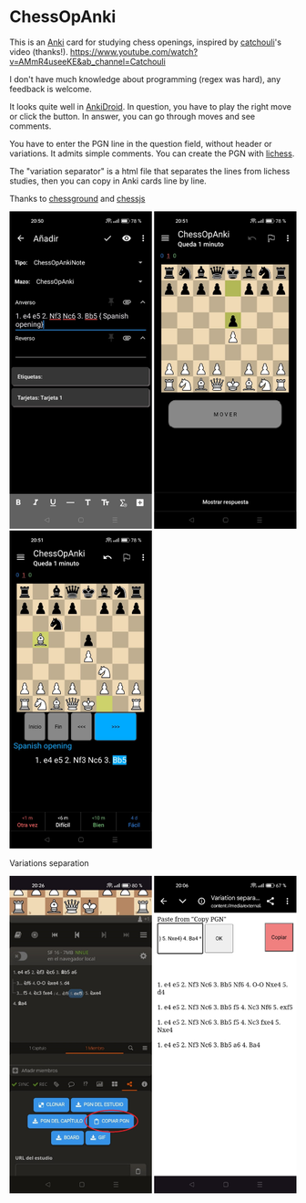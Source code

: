 # ChessOpAnki

This is an [Anki](https://apps.ankiweb.net/) card for studying chess openings, inspired by [catchouli](https://github.com/catchouli)'s video (thanks!).
https://www.youtube.com/watch?v=AMmR4useeKE&ab_channel=Catchouli

I don't have much knowledge about programming (regex was hard), any feedback is welcome.

It looks quite well in [AnkiDroid](https://github.com/ankidroid/Anki-Android). In question, you have to play the right move or click the button. In answer, you can go through moves and see comments.

You have to enter the PGN line in the question field, without header or variations. It admits simple comments. You can create the PGN with [lichess](https://lichess.org/).

The "variation separator" is a html file that separates the lines from lichess studies, then you can copy in Anki cards line by line.

Thanks to [chessground](https://github.com/lichess-org/chessground) and [chessjs](https://github.com/jhlywa/chess.js)

<div>
  <img src="https://github.com/taustaus/ChessOpAnki/blob/main/Fotos%20readme/Imagen1.jpeg" width="250">
  <img src="https://github.com/taustaus/ChessOpAnki/blob/main/Fotos%20readme/Imagen2.jpeg" width="250">
  <img src="https://github.com/taustaus/ChessOpAnki/blob/main/Fotos%20readme/Imagen3.jpeg" width="250">
</div>

Variations separation
<div>
  <img src="https://github.com/taustaus/ChessOpAnki/blob/main/Fotos%20readme/Image4.jpeg" width="250">
  <img src="https://github.com/taustaus/ChessOpAnki/blob/main/Fotos%20readme/Image5.jpeg" width="250">
</div>
